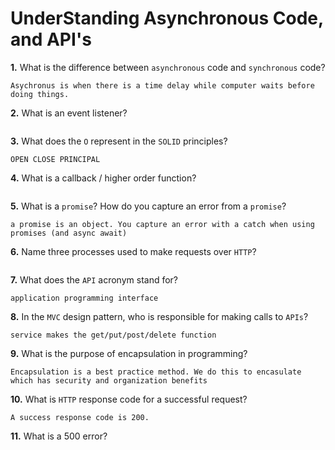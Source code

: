 # UnderStanding Asynchronous Code, and API's

**1.** What is the difference between `asynchronous` code and `synchronous` code?
<!-- enter you answer in the space below -->
```
Asychronus is when there is a time delay while computer waits before doing things. 
```
**2.** What is an event listener?
<!-- enter you answer in the space below -->
```

```
**3.** What does the `O` represent in the `SOLID` principles?
<!-- enter you answer in the space below -->
```
OPEN CLOSE PRINCIPAL
```
**4.** What is a callback / higher order function?
<!-- enter you answer in the space below -->
```

```
**5.** What is a `promise`? How do you capture an error from a `promise`?
<!-- enter you answer in the space below -->
```
a promise is an object. You capture an error with a catch when using promises (and async await) 
```
**6.** Name three processes used to make requests over `HTTP`?
<!-- enter you answer in the space below -->
```

```
**7.** What does the `API` acronym stand for?
<!-- enter you answer in the space below -->
```
application programming interface
```
**8.** In the `MVC` design pattern, who is responsible for making calls to `APIs`?
<!-- enter you answer in the space below -->
```
service makes the get/put/post/delete function
```
**9.** What is the purpose of encapsulation in programming?
<!-- enter you answer in the space below -->
```
Encapsulation is a best practice method. We do this to encasulate which has security and organization benefits
```
**10.** What is `HTTP` response code for a successful request?
<!-- enter you answer in the space below -->
```
A success response code is 200.
```
**11.** What is a 500 error?
<!-- enter you answer in the space below -->
```

```